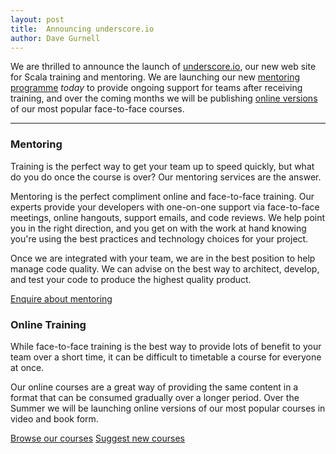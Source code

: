 ```yaml
---
layout: post
title:  Announcing underscore.io
author: Dave Gurnell
---
```


We are thrilled to announce the launch of [underscore.io](http://underscore.io), our new web site for Scala training and mentoring. We are launching our new [mentoring programme](http://underscore.io#mentoring) <em>today</em> to provide ongoing support for teams after receiving training, and over the coming months we will be publishing [online versions](http://underscore.io#online) of our most popular face-to-face courses.

---

### Mentoring

Training is the perfect way to get your team up to speed quickly, but what do you do once the course is over? Our mentoring services are the answer.

Mentoring is the perfect compliment online and face-to-face training. Our experts provide your developers with one-on-one support via face-to-face meetings, online hangouts, support emails, and code reviews. We help point you in the right direction, and you get on with the work at hand knowing you're using the best practices and technology choices for your project.

Once we are integrated with your team, we are in the best position to help manage code quality. We can advise on the best way to architect, develop, and test your code to produce the highest quality product.

<p><a class="btn btn-sm btn-primary" href="/contact?subject=Mentoring%20enquiry">Enquire about mentoring</a></p>

### Online Training

While face-to-face training is the best way to provide lots of benefit to your team over a short time, it can be difficult to timetable a course for everyone at once.

Our online courses are a great way of providing the same content in a format that can be consumed gradually over a longer period. Over the Summer we will be launching online versions of our most popular courses in video and book form.

<a class="btn btn-sm btn-primary" href="http://underscore.io/courses/">Browse our courses</a>
<a class="btn btn-sm btn-primary" href="http://underscore.io/contact?subject=Course%20suggestion">Suggest new courses</a>
